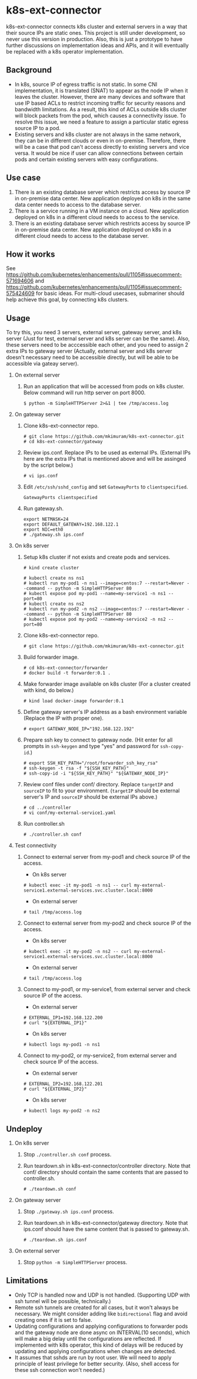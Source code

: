 # k8s-ext-connector
k8s-ext-connector connects k8s cluster and external servers in a way that their source IPs are static ones.
This project is still under development, so never use this version in production. 
Also, this is just a prototype to have further discussions on implementation ideas and APIs, and it will eventually be replaced with a k8s operator implementation.

## Background
- In k8s, source IP of egress traffic is not static. In some CNI implementation, it is translated (SNAT) to appear as the node IP when it leaves the cluster. However, there are many devices and software that use IP based ACLs to restrict incoming traffic for security reasons and bandwidth limitations. As a result, this kind of ACLs outside k8s cluster will block packets from the pod, which causes a connectivity issue. To resolve this issue, we need a feature to assign a particular static egress source IP to a pod.
- Existing servers and k8s cluster are not always in the same network, they can be in different clouds or even in on-premise. Therefore, there will be a case that pod can't access directly to existing servers and vice versa. It would be nice if user can allow connections between certain pods and certain existing servers with easy configurations.

## Use case
1. There is an existing database server which restricts access by source IP in on-premise data center. New application deployed on k8s in the same data center needs to access to the database server.
2. There is a service running in a VM instance on a cloud. New application deployed on k8s in a different cloud needs to access to the service.
3. There is an existing database server which restricts access by source IP in on-premise data center. New application deployed on k8s in a different cloud needs to access to the database server.

## How it works
See https://github.com/kubernetes/enhancements/pull/1105#issuecomment-571694606 and https://github.com/kubernetes/enhancements/pull/1105#issuecomment-575424609 for basic ideas.
For multi-cloud usecases, submariner should help achieve this goal, by connecting k8s clusters.

## Usage
To try this, you need 3 servers, external server, gateway server, and k8s server (Just for test, external server and k8s server can be the same). Also, these servers need to be acccessible each other, and you need to assign 2 extra IPs to gateway server (Actually, external server and k8s server doesn't necessary need to be accessible directly, but will be able to be accessible via gateay server).

1. On external server
    1. Run an application that will be accessed from pods on k8s cluster. Below command will run http server on port 8000. 

        ```console
        $ python -m SimpleHTTPServer 2>&1 | tee /tmp/access.log
        ```

2. On gateway server
    1. Clone k8s-ext-connector repo.

        ```console
        # git clone https://github.com/mkimuram/k8s-ext-connector.git
        # cd k8s-ext-connector/gateway
        ```

    2. Review ips.conf. Replace IPs to be used as external IPs. (External IPs here are the extra IPs that is mentioned above and will be assinged by the script below.)

        ```console
        # vi ips.conf
        ```

    3. Edit `/etc/ssh/sshd_config` and set `GatewayPorts` to `clientspecified`.

        ```console
        GatewayPorts clientspecified
        ```

    4. Run gateway.sh.

        ```console
        export NETMASK=24
        export DEFAULT_GATEWAY=192.168.122.1
        export NIC=eth0
        # ./gateway.sh ips.conf
        ```

3. On k8s server
    1. Setup k8s cluster if not exists and create pods and services.

        ```console
        # kind create cluster
        ```

        ```console
        # kubectl create ns ns1
        # kubectl run my-pod1 -n ns1 --image=centos:7 --restart=Never --command -- python -m SimpleHTTPServer 80
        # kubectl expose pod my-pod1 --name=my-service1 -n ns1 --port=80
        # kubectl create ns ns2
        # kubectl run my-pod2 -n ns2 --image=centos:7 --restart=Never --command -- python -m SimpleHTTPServer 80
        # kubectl expose pod my-pod2 --name=my-service2 -n ns2 --port=80
        ```

    2. Clone k8s-ext-connector repo.

        ```console
        # git clone https://github.com/mkimuram/k8s-ext-connector.git
        ```

    3. Build forwarder image.

        ```console
        # cd k8s-ext-connector/forwarder
        # docker build -t forwarder:0.1 .
        ```

    4. Make forwarder image available on k8s cluster (For a cluster created with kind, do below.)

        ```console
        # kind load docker-image forwarder:0.1
        ```

    5. Define gateway server's IP address as a bash environment variable (Replace the IP with proper one). 

        ```console
        # export GATEWAY_NODE_IP="192.168.122.192"
        ```

    6. Prepare ssh key to connect to gateway node. (Hit enter for all prompts in `ssh-keygen` and type "yes" and password for `ssh-copy-id`.)

        ```console
        # export SSH_KEY_PATH="/root/forwarder_ssh_key_rsa"
        # ssh-keygen -t rsa -f "${SSH_KEY_PATH}"
        # ssh-copy-id -i "${SSH_KEY_PATH}" "${GATEWAY_NODE_IP}" 
        ```

    7. Review conf files under conf/ directory. Replace `targetIP` and `sourceIP` to fit to your environment. (`targetIP` should be external server's IP and `sourceIP` should be external IPs above.)

        ```console
        # cd ../controller
        # vi conf/my-external-service1.yaml
        ```

    8. Run controller.sh

        ```console
        # ./controller.sh conf
        ```

4. Test connectivity
    1. Connect to external server from my-pod1 and check source IP of the access.
        - On k8s server

        ```console
        # kubectl exec -it my-pod1 -n ns1 -- curl my-external-service1.external-services.svc.cluster.local:8000
        ```

        - On external server

        ```console
        # tail /tmp/access.log
        ```

    2. Connect to external server from my-pod2 and check source IP of the access.
        - On k8s server

        ```console
        # kubectl exec -it my-pod2 -n ns2 -- curl my-external-service1.external-services.svc.cluster.local:8000
        ```

        - On external server

        ```console
        # tail /tmp/access.log
        ```

    3. Connect to my-pod1, or my-service1, from external server and check source IP of the access.
        - On external server

        ```console
        # EXTERNAL_IP1=192.168.122.200
        # curl "${EXTERNAL_IP1}"
        ```

        - On k8s server

        ```console
        # kubectl logs my-pod1 -n ns1 
        ```

    4. Connect to my-pod2, or my-service2, from external server and check source IP of the access.
        - On external server

        ```console
        # EXTERNAL_IP2=192.168.122.201
        # curl "${EXTERNAL_IP2}"
        ```

        - On k8s server

         ```console
        # kubectl logs my-pod2 -n ns2 
        ```

## Undeploy
1. On k8s server
    1. Stop `./controller.sh conf` process.
    2. Run teardown.sh in k8s-ext-connector/controller directory. Note that conf/ directory should contain the same contents that are passed to controller.sh.

        ```console
        # ./teardown.sh conf
        ```

2. On gateway server
    1. Stop `./gateway.sh ips.conf` process.
    2. Run teardown.sh in k8s-ext-connector/gateway directory. Note that ips.conf should have the same content that is passed to gateway.sh.

        ```console
        # ./teardown.sh ips.conf
        ```
3. On external server
    1. Stop `python -m SimpleHTTPServer` process.


## Limitations
- Only TCP is handled now and UDP is not handled. (Supporting UDP with ssh tunnel will be possible, technically.)
- Remote ssh tunnels are created for all cases, but it won't always be necessary. We might consider adding like `bidirectional` flag and avoid creating ones if it is set to false.
- Updating configurations and applying configurations to forwarder pods and the gateway node are done async on INTERVAL(10 seconds), which will make a big delay until the configurations are reflected. If implemented with k8s operator, this kind of delays will be reduced by updating and applying configurations when changes are detected. 
- It assumes that sshds are run by root user. We will need to apply principle of least privilege for better security. (Also, shell access for these ssh connection won't needed.)
